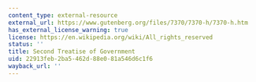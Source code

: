 ```yaml
---
content_type: external-resource
external_url: https://www.gutenberg.org/files/7370/7370-h/7370-h.htm
has_external_license_warning: true
license: https://en.wikipedia.org/wiki/All_rights_reserved
status: ''
title: Second Treatise of Government
uid: 22913feb-2ba5-462d-88e0-81a546d6c1f6
wayback_url: ''
---
```

